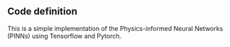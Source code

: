 ##  Code definition
This is a simple implementation of the Physics-informed Neural Networks (PINNs) using Tensorflow and Pytorch.
